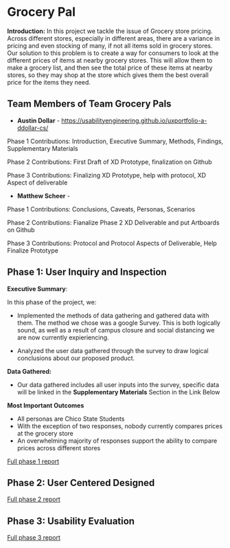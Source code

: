 # Grocery Pal

**Introduction:**
In this project we tackle the issue of Grocery store pricing. Across different stores, especially in different areas,
there are a variance in pricing and even stocking of many, if not all items sold in grocery stores. Our solution to this
problem is to create a way for consumers to look at the different prices of items at nearby grocery stores. This will allow them to make a grocery list, and then see the total price of these items at nearby stores, so they may shop at the store which gives them the best overall price for the items they need.  

## Team Members of Team Grocery Pals

* **Austin Dollar** - https://usabilityengineering.github.io/uxportfolio-a-ddollar-cs/

Phase 1 Contributions:
Introduction,
Executive Summary,
Methods,
Findings,
Supplementary Materials

Phase 2 Contributions:
First Draft of XD Prototype, finalization on Github

Phase 3 Contributions:
Finalizing XD Prototype, help with protocol, XD Aspect of deliverable

* **Matthew Scheer** - 

Phase 1 Contributions:
Conclusions,
Caveats,
Personas,
Scenarios

Phase 2 Contributions:
Fianalize Phase 2 XD Deliverable and put Artboards on Github


Phase 3 Contributions:
Protocol and Protocol Aspects of Deliverable, Help Finalize Prototype

## Phase 1: User Inquiry and Inspection

**Executive Summary**:

In this phase of the project, we:

* Implemented the methods of data gathering and gathered data with them. The method we chose was a google Survey. This is both logically sound, as well as a result of campus closure and social distancing we are now currently expieriencing.

* Analyzed the user data gathered through the survey to draw logical conclusions about our proposed product.

**Data Gathered:**

* Our data gathered includes all user inputs into the survey, specific data will be linked in the **Supplementary Materials** Section in the Link Below

**Most Important Outcomes**

* All personas are Chico State Students
* With the exception of two responses, nobody currently compares prices at the grocery store
* An overwhelming majority of responses support the ability to compare prices across different stores

[Full phase 1 report](phase1/)

## Phase 2: User Centered Designed
[Full phase 2 report](phase2/README.md/)

## Phase 3: Usability Evaluation

[Full phase 3 report](phase3/README.md/)

